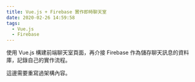 ```yaml
---
title: Vue.js + Firebase 實作即時聊天室
date: 2020-02-26 14:59:58
tags:
  - Vue.js
  - Firebase
---
```

使用 Vue.js 構建前端聊天室頁面，再介接 Firebase 作為儲存聊天訊息的資料庫，記錄自己的實作流程。
<!--more-->
這邊需要重寫過架構內容。